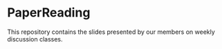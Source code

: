 # PaperReading

This repository contains the slides presented by our members on weekly discussion classes. 
